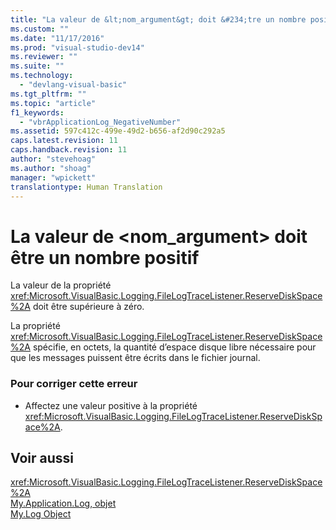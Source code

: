 ```yaml
---
title: "La valeur de &lt;nom_argument&gt; doit &#234;tre un nombre positif | Microsoft Docs"
ms.custom: ""
ms.date: "11/17/2016"
ms.prod: "visual-studio-dev14"
ms.reviewer: ""
ms.suite: ""
ms.technology: 
  - "devlang-visual-basic"
ms.tgt_pltfrm: ""
ms.topic: "article"
f1_keywords: 
  - "vbrApplicationLog_NegativeNumber"
ms.assetid: 597c412c-499e-49d2-b656-af2d90c292a5
caps.latest.revision: 11
caps.handback.revision: 11
author: "stevehoag"
ms.author: "shoag"
manager: "wpickett"
translationtype: Human Translation
---
```

# La valeur de &lt;nom_argument&gt; doit &#234;tre un nombre positif
La valeur de la propriété <xref:Microsoft.VisualBasic.Logging.FileLogTraceListener.ReserveDiskSpace%2A> doit être supérieure à zéro.  
  
 La propriété <xref:Microsoft.VisualBasic.Logging.FileLogTraceListener.ReserveDiskSpace%2A> spécifie, en octets, la quantité d’espace disque libre nécessaire pour que les messages puissent être écrits dans le fichier journal.  
  
### Pour corriger cette erreur  
  
-   Affectez une valeur positive à la propriété <xref:Microsoft.VisualBasic.Logging.FileLogTraceListener.ReserveDiskSpace%2A>.  
  
## Voir aussi  
 <xref:Microsoft.VisualBasic.Logging.FileLogTraceListener.ReserveDiskSpace%2A>   
 [My.Application.Log, objet](../../visual-basic/language-reference/objects/my-application-log-object.md)   
 [My.Log Object](../../visual-basic/language-reference/objects/my-log-object.md)